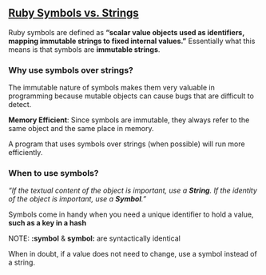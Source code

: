 

## [Ruby Symbols vs. Strings](https://medium.com/@lcriswell/ruby-symbols-vs-strings-248842529fd9)

Ruby symbols are defined as **“scalar value objects used as identifiers, mapping immutable strings to fixed internal values.”** Essentially what this means is that symbols are **immutable strings**.

### Why use symbols over strings?

The immutable nature of symbols makes them very valuable in programming because mutable objects can cause bugs that are difficult to detect.

**Memory Efficient**: Since symbols are immutable, they always refer to the same object and the same place in memory.

A program that uses symbols over strings (when possible) will run more efficiently.

### When to use symbols?

*“If the textual content of the object is important, use a **String**. If the identity of the object is important, use a **Symbol**.”*

Symbols come in handy when you need a unique identifier to hold a value, **such as a key in a hash**

NOTE: **:symbol** & **symbol:** are syntactically identical

When in doubt, if a value does not need to change, use a symbol instead of a string.
